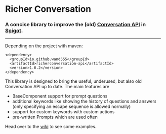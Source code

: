 # Richer Conversation

### A concise library to improve the (old) [Conversation API](https://hub.spigotmc.org/javadocs/bukkit/org/bukkit/conversations/package-summary.html) in [Spigot](https://www.spigotmc.org/).

---

Depending on the project with maven:
```
<dependency>
  <groupId>io.github.wand555</groupId>
  <artifactId>richerconversation-api</artifactId>
  <version>1.0.2</version>
</dependency>
```

This library is designed to bring the useful, underused, but also old Conversation API up to date.
The main features are
- BaseComponent support for prompt questions
- additional keywords like showing the history of questions and answers (only specifying an escape sequence is allowed normally)
- support for custom keywords with custom actions
- pre-written Prompts which are used often

Head over to the [wiki](../../wiki) to see some examples.
